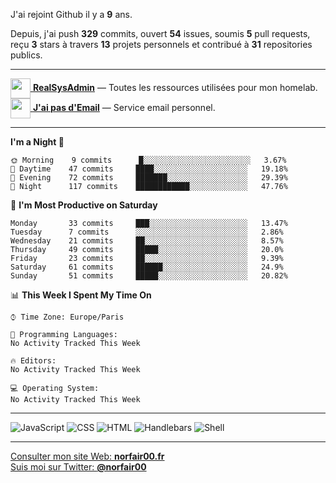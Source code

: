 J'ai rejoint Github il y a **9** ans.

Depuis, j'ai push **329** commits, ouvert **54** issues, soumis **5** pull requests, reçu **3** stars à travers **13** projets personnels et contribué à **31** repositories publics.

---

[<img src="https://avatars2.githubusercontent.com/u/64165263?s=96&v=4" width="32" height="32" align="center"> **RealSysAdmin**](https://github.com/realsysadmin-icu) — Toutes les ressources utilisées pour mon homelab.  
[<img src="https://avatars1.githubusercontent.com/u/65110091?s=96&v=4" width="32" height="32" align="center"> **J'ai pas d'Email**](https://github.com/jaipasdemail) — Service email personnel.  

---

<!--START_SECTION:waka-->
**I'm a Night 🦉** 

```text
🌞 Morning    9 commits      █░░░░░░░░░░░░░░░░░░░░░░░░   3.67% 
🌆 Daytime    47 commits     ████░░░░░░░░░░░░░░░░░░░░░   19.18% 
🌃 Evening    72 commits     ███████░░░░░░░░░░░░░░░░░░   29.39% 
🌙 Night      117 commits    ████████████░░░░░░░░░░░░░   47.76%

```
📅 **I'm Most Productive on Saturday** 

```text
Monday       33 commits     ███░░░░░░░░░░░░░░░░░░░░░░   13.47% 
Tuesday      7 commits      ░░░░░░░░░░░░░░░░░░░░░░░░░   2.86% 
Wednesday    21 commits     ██░░░░░░░░░░░░░░░░░░░░░░░   8.57% 
Thursday     49 commits     █████░░░░░░░░░░░░░░░░░░░░   20.0% 
Friday       23 commits     ██░░░░░░░░░░░░░░░░░░░░░░░   9.39% 
Saturday     61 commits     ██████░░░░░░░░░░░░░░░░░░░   24.9% 
Sunday       51 commits     █████░░░░░░░░░░░░░░░░░░░░   20.82%

```


📊 **This Week I Spent My Time On** 

```text
⌚︎ Time Zone: Europe/Paris

💬 Programming Languages: 
No Activity Tracked This Week

🔥 Editors: 
No Activity Tracked This Week

💻 Operating System: 
No Activity Tracked This Week

```


<!--END_SECTION:waka-->

---

![JavaScript](https://img.shields.io/static/v1?style=for-the-badge&label=JavaScript&color=555&labelColor=%23f1e05a&message=72%25)
![CSS](https://img.shields.io/static/v1?style=for-the-badge&label=CSS&color=555&labelColor=%23563d7c&message=21%25)
![HTML](https://img.shields.io/static/v1?style=for-the-badge&label=HTML&color=555&labelColor=%23e34c26&message=5.2%25)
![Handlebars](https://img.shields.io/static/v1?style=for-the-badge&label=Handlebars&color=555&labelColor=%23f7931e&message=1.5%25)
![Shell](https://img.shields.io/static/v1?style=for-the-badge&label=Shell&color=555&labelColor=%2389e051&message=0.1%25)

---

[Consulter mon site Web: **norfair00.fr**](https://norfair00.fr/)  
[Suis moi sur Twitter: **@norfair00**](https://twitter.com/norfair00)
